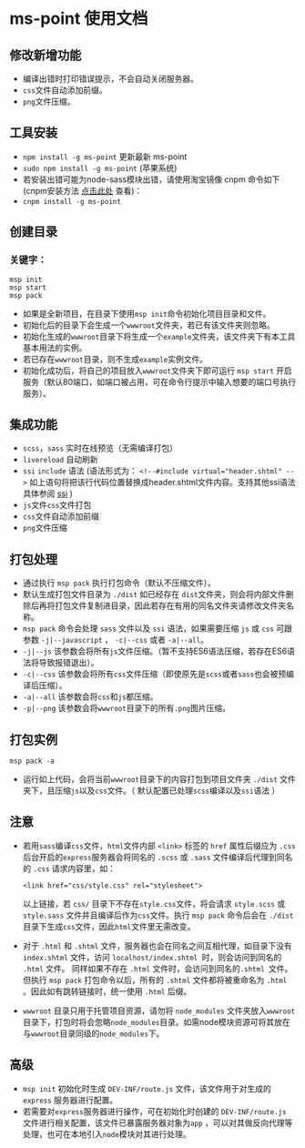 # ms-point 使用文档

## 修改新增功能

+ 编译出错时打印错误提示，不会自动关闭服务器。
+ `css`文件自动添加前缀。
+ `png`文件压缩。

## 工具安装

+ `npm install -g ms-point` 更新最新 ms-point
+ `sudo npm install -g ms-point` (苹果系统)
+ 若安装出错可能为node-sass模块出错，请使用淘宝镜像 cnpm 命令如下(cnpm安装方法 <a href="https://npm.taobao.org/">点击此处</a> 查看)：
+ `cnpm install -g ms-point`

## 创建目录

### 关键字：

    msp init
    msp start
    msp pack

+ 如果是全新项目，在目录下使用`msp init`命令初始化项目目录和文件。
+ 初始化后的目录下会生成一个`wwwroot`文件夹，若已有该文件夹则忽略。
+ 初始化生成的`wwwroot`目录下将生成一个`example`文件夹，该文件夹下有本工具基本用法的实例。
+ 若已存在`wwwroot`目录，则不生成`example`实例文件。
+ 初始化成功后，将自己的项目放入`wwwroot`文件夹下即可运行 `msp start` 开启服务（默认80端口，如端口被占用，可在命令行提示中输入想要的端口号执行服务）。

## 集成功能

+ `scss`，`sass` 实时在线预览（无需编译打包）
+ `livereload` 自动刷新
+ `ssi` `include` 语法 (语法形式为： `<!--#include virtual="header.shtml" -->` 如上语句将把该行代码位置替换成header.shtml文件内容。支持其他ssi语法 具体参阅 <a href="https://www.npmjs.com/package/ssi">ssi</a> )
+ `js`文件`css`文件打包 
+ `css`文件自动添加前缀
+ `png`文件压缩

## 打包处理

+ 通过执行 `msp pack` 执行打包命令（默认不压缩文件）。
+ 默认生成打包文件目录为 `./dist` 如已经存在 `dist`文件夹，则会将内部文件删除后再将打包文件复制进目录，因此若存在有用的同名文件夹请修改文件夹名称。
+ `msp pack` 命令会处理 `sass` 文件以及 `ssi` 语法，如果需要压缩 `js` 或 `css` 可跟参数 `-j|--javascript` ， `-c|--css` 或者 `-a|--all`。
+ `-j|--js` 该参数会将所有`js`文件压缩。（暂不支持ES6语法压缩，若存在ES6语法将导致报错退出）。
+ `-c|--css` 该参数会将所有`css`文件压缩（即使原先是`scss`或者`sass`也会被预编译后压缩）。
+ `-a|--all` 该参数会将`css`和`js`都压缩。
+ `-p|--png` 该参数会将`wwwroot`目录下的所有`.png`图片压缩。

## 打包实例

	msp pack -a

+ 运行如上代码，会将当前`wwwroot`目录下的内容打包到项目文件夹 `./dist` 文件夹下，且压缩`js`以及`css`文件。（ 默认配置已处理`scss`编译以及`ssi`语法 ）

## 注意

+ 若用`sass`编译`css`文件，`html`文件内部 `<link>` 标签的 `href` 属性后缀应为 `.css` 后台开启的`express`服务器会将同名的 `.scss` 或 `.sass` 文件编译后代理到同名的 `.css` 请求内容里，如：

	`<link href="css/style.css" rel="stylesheet">`

  以上链接，若 `css/` 目录下不存在`style.css`文件，将会请求 `style.scss` 或 `style.sass` 文件并且编译后作为`css`文件。执行 `msp pack` 命令后会在 `./dist` 目录下生成`css`文件，因此`html`文件里无需改变。

+ 对于 `.html` 和 `.shtml` 文件，服务器也会在同名之间互相代理，如目录下没有 `index.shtml` 文件，访问 `localhost/index.shtml `时，则会访问到同名的 `.html` 文件。 同样如果不存在 `.html` 文件时，会访问到同名的`.shtml `文件。但执行 `msp pack` 打包命令以后，所有的 `.shtml` 文件都将被重命名为 `.html` 。因此如有跳转链接时，统一使用 `.html` 后缀。

+ `wwwroot` 目录只用于托管项目资源，请勿将 `node_modules` 文件夹放入`wwwroot`目录下，打包时将会忽略`node_modules`目录。如需node模块资源可将其放在与`wwwroot`目录同级的`node_modules`下。

## 高级

+ `msp init` 初始化时生成 `DEV-INF/route.js` 文件，该文件用于对生成的 `express` 服务器进行配置。
+ 若需要对`express`服务器进行操作，可在初始化时创建的 `DEV-INF/route.js` 文件进行相关配置，该文件已暴露服务器对象为`app` ，可以对其做反向代理等处理，也可在本地引入`node`模块对其进行处理。